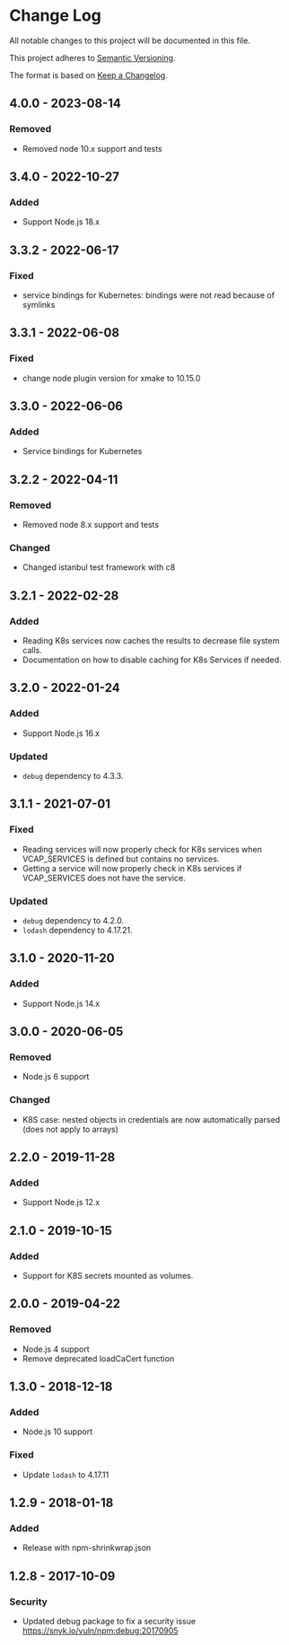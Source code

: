 # Change Log
All notable changes to this project will be documented in this file.

This project adheres to [Semantic Versioning](http://semver.org/).

The format is based on [Keep a Changelog](http://keepachangelog.com/).

## 4.0.0 - 2023-08-14

### Removed
- Removed node 10.x support and tests

## 3.4.0 - 2022-10-27

### Added
- Support Node.js 18.x


## 3.3.2 - 2022-06-17

### Fixed
- service bindings for Kubernetes: bindings were not read because of symlinks

## 3.3.1 - 2022-06-08

### Fixed
- change node plugin version for xmake to 10.15.0

## 3.3.0 - 2022-06-06

### Added
- Service bindings for Kubernetes

## 3.2.2 - 2022-04-11

### Removed
- Removed node 8.x support and tests

### Changed
- Changed istanbul test framework with c8

## 3.2.1 - 2022-02-28

### Added
- Reading K8s services now caches the results to decrease file system calls.
- Documentation on how to disable caching for K8s Services if needed.

## 3.2.0 - 2022-01-24

### Added
- Support Node.js 16.x

### Updated
- `debug` dependency to 4.3.3.

## 3.1.1 - 2021-07-01

### Fixed
- Reading services will now properly check for K8s services when VCAP_SERVICES is defined but contains no services.
- Getting a service will now properly check in K8s services if VCAP_SERVICES does not have the service.

### Updated
- `debug` dependency to 4.2.0.
- `lodash` dependency to 4.17.21.

## 3.1.0 - 2020-11-20

### Added
- Support Node.js 14.x

## 3.0.0 - 2020-06-05

### Removed
- Node.js 6 support

### Changed
- K8S case: nested objects in credentials are now automatically parsed (does not apply to arrays)

## 2.2.0 - 2019-11-28

### Added
- Support Node.js 12.x

## 2.1.0 - 2019-10-15

### Added
- Support for K8S secrets mounted as volumes.

## 2.0.0 - 2019-04-22

### Removed
- Node.js 4 support
- Remove deprecated loadCaCert function

## 1.3.0 - 2018-12-18

### Added
- Node.js 10 support

### Fixed
- Update `lodash` to 4.17.11

## 1.2.9 - 2018-01-18
### Added
- Release with npm-shrinkwrap.json


## 1.2.8 - 2017-10-09
### Security
- Updated debug package to fix a security issue https://snyk.io/vuln/npm:debug:20170905
